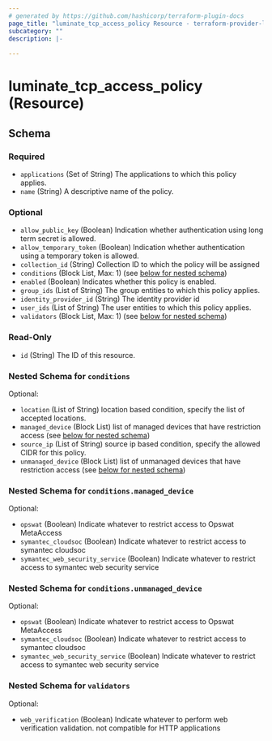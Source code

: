 ```yaml
---
# generated by https://github.com/hashicorp/terraform-plugin-docs
page_title: "luminate_tcp_access_policy Resource - terraform-provider-luminate"
subcategory: ""
description: |-
  
---
```


# luminate_tcp_access_policy (Resource)





<!-- schema generated by tfplugindocs -->
## Schema

### Required

- `applications` (Set of String) The applications to which this policy applies.
- `name` (String) A descriptive name of the policy.

### Optional

- `allow_public_key` (Boolean) Indication whether authentication using long term secret is allowed.
- `allow_temporary_token` (Boolean) Indication whether authentication using a temporary token is allowed.
- `collection_id` (String) Collection ID to which the policy will be assigned
- `conditions` (Block List, Max: 1) (see [below for nested schema](#nestedblock--conditions))
- `enabled` (Boolean) Indicates whether this policy is enabled.
- `group_ids` (List of String) The group entities to which this policy applies.
- `identity_provider_id` (String) The identity provider id
- `user_ids` (List of String) The user entities to which this policy applies.
- `validators` (Block List, Max: 1) (see [below for nested schema](#nestedblock--validators))

### Read-Only

- `id` (String) The ID of this resource.

<a id="nestedblock--conditions"></a>
### Nested Schema for `conditions`

Optional:

- `location` (List of String) location based condition, specify the list of accepted locations.
- `managed_device` (Block List) list of managed devices that have restriction access (see [below for nested schema](#nestedblock--conditions--managed_device))
- `source_ip` (List of String) source ip based condition, specify the allowed CIDR for this policy.
- `unmanaged_device` (Block List) list of unmanaged devices that have restriction access (see [below for nested schema](#nestedblock--conditions--unmanaged_device))

<a id="nestedblock--conditions--managed_device"></a>
### Nested Schema for `conditions.managed_device`

Optional:

- `opswat` (Boolean) Indicate whatever to restrict access to Opswat MetaAccess
- `symantec_cloudsoc` (Boolean) Indicate whatever to restrict access to symantec cloudsoc
- `symantec_web_security_service` (Boolean) Indicate whatever to restrict access to symantec web security service


<a id="nestedblock--conditions--unmanaged_device"></a>
### Nested Schema for `conditions.unmanaged_device`

Optional:

- `opswat` (Boolean) Indicate whatever to restrict access to Opswat MetaAccess
- `symantec_cloudsoc` (Boolean) Indicate whatever to restrict access to symantec cloudsoc
- `symantec_web_security_service` (Boolean) Indicate whatever to restrict access to symantec web security service



<a id="nestedblock--validators"></a>
### Nested Schema for `validators`

Optional:

- `web_verification` (Boolean) Indicate whatever to perform web verification validation. not compatible for HTTP applications
